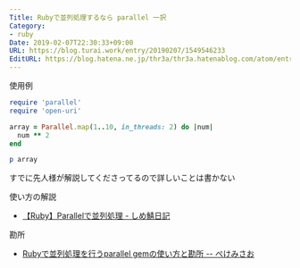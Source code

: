 ```yaml
---
Title: Rubyで並列処理するなら parallel 一択
Category:
- ruby
Date: 2019-02-07T22:30:33+09:00
URL: https://blog.turai.work/entry/20190207/1549546233
EditURL: https://blog.hatena.ne.jp/thr3a/thr3a.hatenablog.com/atom/entry/98012380860867785
---
```


使用例

```ruby
require 'parallel'
require 'open-uri'

array = Parallel.map(1..10, in_threads: 2) do |num|
  num ** 2
end

p array
```

すでに先人様が解説してくださってるので詳しいことは書かない

使い方の解説

- [【Ruby】Parallelで並列処理 - しめ鯖日記](http://www.cl9.info/entry/2018/01/07/124209)

勘所

- [Rubyで並列処理を行うparallel gemの使い方と勘所 -- ぺけみさお](https://www.xmisao.com/2018/07/22/how-to-use-ruby-parallel-gem.html)
